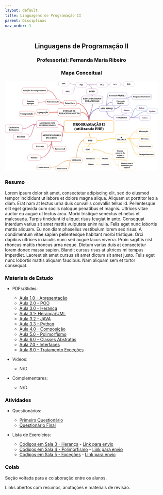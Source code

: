 ```yaml
---
layout: default
title: Linguagens de Programação II
parent: Disciplinas
nav_order: 1
---
```


<h2 align="center"> <span style='font-weight: bold;'>Linguagens de Programação II</span></h2>

<h3 style="color: black;" align="center"> <span style='font-weight: bold;'>Professor(a):</span> Fernanda Maria Ribeiro</h3>

<h3 style="color: black;" align="center"> <span style='font-weight: bold;'>Mapa Conceitual</span></h3>

![](../../assets/images/mapalp2.png)

<h3 style="color: black;"> <span style='font-weight: bold;'>Resumo</span></h3>

Lorem ipsum dolor sit amet, consectetur adipiscing elit, sed do eiusmod tempor incididunt ut labore et dolore magna aliqua. Aliquam ut porttitor leo a diam. Erat nam at lectus urna duis convallis convallis tellus id. Pellentesque elit eget gravida cum sociis natoque penatibus et magnis. Ultrices vitae auctor eu augue ut lectus arcu. Morbi tristique senectus et netus et malesuada. Turpis tincidunt id aliquet risus feugiat in ante. Consequat interdum varius sit amet mattis vulputate enim nulla. Felis eget nunc lobortis mattis aliquam. Eu non diam phasellus vestibulum lorem sed risus. A condimentum vitae sapien pellentesque habitant morbi tristique. Orci dapibus ultrices in iaculis nunc sed augue lacus viverra. Proin sagittis nisl rhoncus mattis rhoncus urna neque. Dictum varius duis at consectetur lorem donec massa sapien. Blandit cursus risus at ultrices mi tempus imperdiet. Laoreet sit amet cursus sit amet dictum sit amet justo. Felis eget nunc lobortis mattis aliquam faucibus. Nam aliquam sem et tortor consequat.

<h3 style="color: black;"> <span style='font-weight: bold;'>Materiais de Estudo</span></h3>

- PDFs/Slides:
  - [Aula 1.0 - Apresentação](https://presencial.muz.ifsuldeminas.edu.br/mod/resource/view.php?id=386342)
  - [Aula 2.0 - POO](https://presencial.muz.ifsuldeminas.edu.br/mod/resource/view.php?id=391983)
  - [Aula 3.0 - Herança](https://presencial.muz.ifsuldeminas.edu.br/mod/resource/view.php?id=391984)
  - [Aula 3.1- Herança/UML](https://presencial.muz.ifsuldeminas.edu.br/mod/resource/view.php?id=391985)
  - [Aula 3.2 - JAVA](https://presencial.muz.ifsuldeminas.edu.br/mod/resource/view.php?id=393705)
  - [Aula 3.3 - Python](https://presencial.muz.ifsuldeminas.edu.br/mod/resource/view.php?id=394855)
  - [Aula 4.0 - Composição](https://presencial.muz.ifsuldeminas.edu.br/mod/resource/view.php?id=394856)
  - [Aula 5.0 - Polimorfismo](https://presencial.muz.ifsuldeminas.edu.br/mod/resource/view.php?id=397733)
  - [Aula 6.0 - Classes Abstratas](https://presencial.muz.ifsuldeminas.edu.br/mod/resource/view.php?id=398220)
  - [Aula 7.0 - Interfaces](https://presencial.muz.ifsuldeminas.edu.br/mod/resource/view.php?id=398683)
  - [Aula 8.0 - Tratamento Exceções](https://presencial.muz.ifsuldeminas.edu.br/mod/resource/view.php?id=398682)

- Vídeos:
  - N/D.

- Complementares:
  - N/D.

<h3 style="color: black;"> <span style='font-weight: bold;'>Atividades</span></h3>

- Questionários:
  - [Primeiro Questionário](https://presencial.muz.ifsuldeminas.edu.br/mod/quiz/view.php?id=394750)
  - [Questionário Final](https://presencial.muz.ifsuldeminas.edu.br/mod/quiz/view.php?id=398661)

- Lista de Exercícios:
  - [Códigos em Sala 3 - Herança](https://presencial.muz.ifsuldeminas.edu.br/mod/resource/view.php?id=398221)  -  [Link para envio](https://presencial.muz.ifsuldeminas.edu.br/mod/assign/view.php?id=395408)
  - [Códigos em Sala 4 - Polimorfismo](https://presencial.muz.ifsuldeminas.edu.br/mod/resource/view.php?id=398511)  -  [Link para envio](https://presencial.muz.ifsuldeminas.edu.br/mod/assign/view.php?id=395408)
  - [Códigos em Sala 5 - Exceções](https://presencial.muz.ifsuldeminas.edu.br/mod/resource/view.php?id=398684)  -  [Link para envio](https://presencial.muz.ifsuldeminas.edu.br/mod/assign/view.php?id=395408)

<h3 style="color: black;"> <span style='font-weight: bold;'>Colab</span></h3>

Seção voltada para a colaboração entre os alunos.

Links abertos com resumos, anotações e materiais de revisão.
